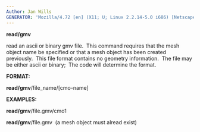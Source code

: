 ```yaml
---
Author: Jan Wills
GENERATOR: 'Mozilla/4.72 [en] (X11; U; Linux 2.2.14-5.0 i686) [Netscape]'
---
```


 **read/gmv**

  read an ascii or binary gmv file.  This command requires that the
  mesh object name be specified or that a mesh object has been created
  previously.  This file format contains no geometry information.  The
  file may be either ascii or binary;  The code will determine the
  format.

 **FORMAT:**

  **read/gmv**/file\_name/[cmo-name]

 **EXAMPLES:**

  **read/gmv**/file.gmv/cmo1

  **read/gmv**/file.gmv  (a mesh object must alread exist)
